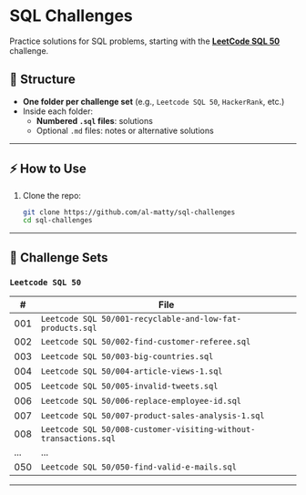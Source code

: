 # SQL Challenges

Practice solutions for SQL problems, starting with the **[LeetCode SQL 50](https://leetcode.com/studyplan/top-sql-50/)** challenge.

## 📌 Structure

- **One folder per challenge set** (e.g., `Leetcode SQL 50`, `HackerRank`, etc.)
- Inside each folder:
  - **Numbered `.sql` files**: solutions
  - Optional `.md` files: notes or alternative solutions

---

## ⚡ How to Use

1. Clone the repo:
   ```bash
   git clone https://github.com/al-matty/sql-challenges
   cd sql-challenges
   ```

---

## 📂 Challenge Sets

### `Leetcode SQL 50`

| #   | File                                                             |
| --- | ---------------------------------------------------------------- |
| 001 | `Leetcode SQL 50/001-recyclable-and-low-fat-products.sql`        |
| 002 | `Leetcode SQL 50/002-find-customer-referee.sql`                  |
| 003 | `Leetcode SQL 50/003-big-countries.sql`                          |
| 004 | `Leetcode SQL 50/004-article-views-1.sql`                        |
| 005 | `Leetcode SQL 50/005-invalid-tweets.sql`                         |
| 006 | `Leetcode SQL 50/006-replace-employee-id.sql`                    |
| 007 | `Leetcode SQL 50/007-product-sales-analysis-1.sql`               |
| 008 | `Leetcode SQL 50/008-customer-visiting-without-transactions.sql` |
  ... |  ...
| 050 | `Leetcode SQL 50/050-find-valid-e-mails.sql` |
---
